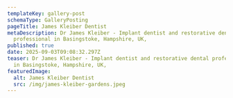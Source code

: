 ```yaml
---
templateKey: gallery-post
schemaType: GalleryPosting
pageTitle: James Kleiber Dentist
metaDescription: Dr James Kleiber - Implant dentist and restorative dental
  professional in Basingstoke, Hampshire, UK,
published: true
date: 2025-09-03T09:08:32.297Z
teaser: Dr James Kleiber - Implant dentist and restorative dental professional
  in Basingstoke, Hampshire, UK,
featuredImage:
  alt: James Kleiber Dentist
  src: /img/james-kleiber-gardens.jpeg
---
```


